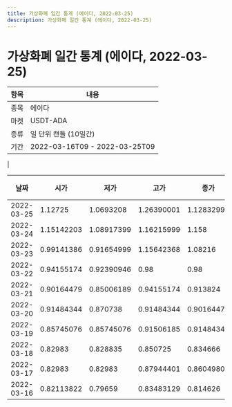 ```yaml
---
title: 가상화폐 일간 통계 (에이다, 2022-03-25)
description: 가상화폐 일간 통계 (에이다, 2022-03-25)
---
```


가상화폐 일간 통계 (에이다, 2022-03-25)
===

|항목|내용|
|--|--|
|종목|에이다|
|마켓|USDT-ADA|
|종류|일 단위 캔들 (10일간)|
|기간|2022-03-16T09 - 2022-03-25T09
|

|날짜|시가|저가|고가|종가|비고|
|--|--|--|--|--|--|
|2022-03-25|1.12725|1.0693208|1.26390001|1.12832999|    |
|2022-03-24|1.15142203|1.08917399|1.16215999|1.158|    |
|2022-03-23|0.99141386|0.91654999|1.15642368|1.08216|    |
|2022-03-22|0.94155174|0.92390946|0.98|0.98|    |
|2022-03-21|0.90164479|0.85006189|0.94155174|0.913824|    |
|2022-03-20|0.91484344|0.870738|0.91484344|0.90164479|    |
|2022-03-19|0.85745076|0.85745076|0.91506185|0.91484344|    |
|2022-03-18|0.82983|0.828835|0.850725|0.834666|    |
|2022-03-17|0.82983|0.82983|0.87944401|0.86049807|    |
|2022-03-16|0.82113822|0.79659|0.83483129|0.814626|    |
